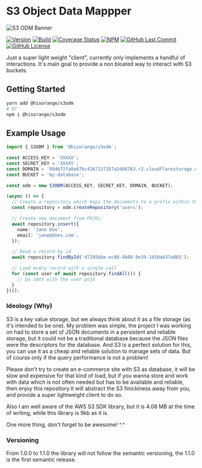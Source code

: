 # S3 Object Data Mappper

![S3 ODM Banner](https://user-images.githubusercontent.com/3441017/168467257-78a0448b-2a3c-426f-9c99-54b606bc7a1b.png)

[![Version](https://badge.fury.io/gh/hisorange%2Fs3odm.svg)](https://badge.fury.io/gh/hisorange%2Fs3odm)
[![Build](https://github.com/hisorange/s3odm/actions/workflows/ci.yml/badge.svg?branch=main)](https://github.com/hisorange/s3odm/actions/workflows/ci.yml)
[![Coverage Status](https://coveralls.io/repos/github/hisorange/s3odm/badge.svg?branch=main)](https://coveralls.io/github/hisorange/s3odm?branch=main)
[![NPM](https://img.shields.io/npm/dt/@hisorange/s3odm?label=NPM)](https://www.npmjs.com/package/@hisorange/s3odm)
[![GitHub Last Commit](https://img.shields.io/github/last-commit/hisorange/s3odm)](https://github.com/hisorange/s3odm/commits/main)
[![GitHub License](https://img.shields.io/github/license/hisorange/s3odm)](https://github.com/hisorange/s3odm/blob/main/LICENSE)

Just a super light weight "client", currently only implements a handful of interactions.
It's main goal to provide a non bloated way to interact with S3 buckets.

## Getting Started

```sh
yarn add @hisorange/s3odm
# Or
npm i @hisorange/s3odm
```

## Example Usage

```typescript
import { S3ODM } from '@hisorange/s3odm';

const ACCESS_KEY = 'XXXXX';
const SECRET_KEY = 'XXXXY';
const DOMAIN = '994b72fa8e67bc4167137357a2dd8763.r2.cloudflarestorage.com';
const BUCKET = 'my-database';

const odm = new S3ODM(ACCESS_KEY, SECRET_KEY, DOMAIN, BUCKET);

(async () => {
  // Create a repository which maps the documents to a prefix within the bucket
  const repository = odm.createRepository('users');

  // Create new document from POJOs
  await repository.insert({
    name: 'Jane Doe',
    email: 'jane@does.com',
  });

  // Read a record by id
  await repository.findById('d7205bbe-ec08-4b88-9e39-1d10ab37a065');

  // Load every record with a single call
  for (const user of await repository.findAll()) {
    // Do smth with the user pojo
  }
})();
```

### Ideology (Why)

S3 is a key value storage, but we always think about it as a file storage (as it's intended to be one). My problem was simple, the project I was working on had to store a set of JSON documents in a persistent and reliable storage, but it could not be a traditional database because the JSON files were the descriptors for the database.
And S3 is a perfect solution for this, you can use it as a cheap and reliable solution to manage sets of data. But of course only if the query performance is not a problem!

Please don't try to create an e-commerce site with S3 as database, it will be slow and expensive for that kind of load, but if you wanna store and work with data which is not often needed but has to be available and reliable, then enjoy this repository.It will abstract the S3 finickiness away from you, and provide a super lightweight client to do so.

Also I am well aware of the AWS S3 SDK library, but it is 4.08 MB at the time of writing, while this library is 9kb as it is.

One more thing, don't forget to be awesome! ^.^

### Versioning

From 1.0.0 to 1.1.0 the library will not follow the semantic versioning, the 1.1.0 is the first semantic release.
